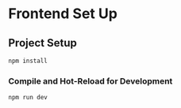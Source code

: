 # Frontend Set Up

## Project Setup
```sh
npm install
```

### Compile and Hot-Reload for Development
```sh
npm run dev
```
